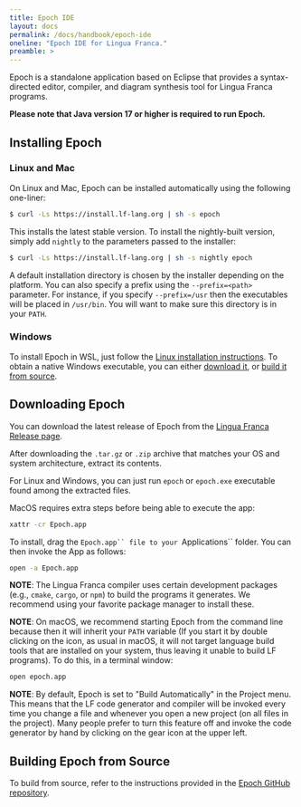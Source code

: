 ```yaml
---
title: Epoch IDE
layout: docs
permalink: /docs/handbook/epoch-ide
oneline: "Epoch IDE for Lingua Franca."
preamble: >
---
```


Epoch is a standalone application based on Eclipse that provides a syntax-directed editor, compiler, and diagram synthesis tool for Lingua Franca programs.

**Please note that Java version 17 or higher is required to run Epoch.**


## Installing Epoch

### Linux and Mac

On Linux and Mac, Epoch can be installed automatically using the following one-liner:

```sh
$ curl -Ls https://install.lf-lang.org | sh -s epoch
```

This installs the latest stable version.
To install the nightly-built version, simply add `nightly` to the parameters passed to the installer:

```sh
$ curl -Ls https://install.lf-lang.org | sh -s nightly epoch
```

A default installation directory is chosen by the installer depending on the platform. You can also specify a prefix using the `--prefix=<path>` parameter. For instance, if you specify `--prefix=/usr` then the executables will be placed in `/usr/bin`. You will want to make sure this directory is in your `PATH`.

### Windows

To install Epoch in WSL, just follow the [Linux installation instructions](#linux-and-mac). To obtain a native Windows executable, you can either [download it](#downloading-epoch), or [build it from source](#building-epoch-from-source).

## Downloading Epoch

You can download the latest release of Epoch from the [Lingua Franca Release page](https://github.com/lf-lang/lingua-franca/releases/latest). 

After downloading the `.tar.gz` or `.zip` archive that matches your OS and system architecture, extract its contents.

For Linux and Windows, you can just run `epoch` or `epoch.exe` executable found among the extracted files.

MacOS requires extra steps before being able to execute the app:

```sh
xattr -cr Epoch.app
```

To install, drag the `Epoch.app`` file to your `Applications`` folder. You can then invoke the App as follows:

```sh
open -a Epoch.app
```

**NOTE**: The Lingua Franca compiler uses certain development packages (e.g., `cmake`, `cargo`, or `npm`) to build the programs it generates. We recommend using your favorite package manager to install these.

**NOTE**: On macOS, we recommend starting Epoch from the command line because then it will inherit your `PATH` variable (If you start it by double clicking on the icon, as usual in macOS, it will not target language build tools that are installed on your system, thus leaving it unable to build LF programs). To do this, in a terminal window:

```sh
open epoch.app
```

**NOTE**: By default, Epoch is set to "Build Automatically" in the Project menu. This means that the LF code generator and compiler will be invoked every time you change a file and whenever you open a new project (on all files in the project). Many people prefer to turn this feature off and invoke the code generator by hand by clicking on the gear icon at the upper left.


## Building Epoch from Source

To build from source, refer to the instructions provided in the [Epoch GitHub repository](https://github.com/lf-lang/epoch/#building-from-source).
